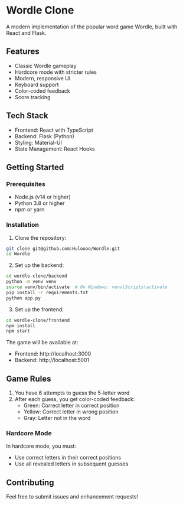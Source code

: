 # Wordle Clone

A modern implementation of the popular word game Wordle, built with React and Flask.

## Features

- Classic Wordle gameplay
- Hardcore mode with stricter rules
- Modern, responsive UI
- Keyboard support
- Color-coded feedback
- Score tracking

## Tech Stack

- Frontend: React with TypeScript
- Backend: Flask (Python)
- Styling: Material-UI
- State Management: React Hooks

## Getting Started

### Prerequisites

- Node.js (v14 or higher)
- Python 3.8 or higher
- npm or yarn

### Installation

1. Clone the repository:
```bash
git clone git@github.com:Huloooo/Wordle.git
cd Wordle
```

2. Set up the backend:
```bash
cd wordle-clone/backend
python -m venv venv
source venv/bin/activate  # On Windows: venv\Scripts\activate
pip install -r requirements.txt
python app.py
```

3. Set up the frontend:
```bash
cd wordle-clone/frontend
npm install
npm start
```

The game will be available at:
- Frontend: http://localhost:3000
- Backend: http://localhost:5001

## Game Rules

1. You have 6 attempts to guess the 5-letter word
2. After each guess, you get color-coded feedback:
   - Green: Correct letter in correct position
   - Yellow: Correct letter in wrong position
   - Gray: Letter not in the word

### Hardcore Mode

In hardcore mode, you must:
- Use correct letters in their correct positions
- Use all revealed letters in subsequent guesses

## Contributing

Feel free to submit issues and enhancement requests! 